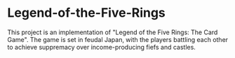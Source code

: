 # Legend-of-the-Five-Rings
This project is an implementation of "Legend of the Five Rings: The Card Game". The game is set in feudal Japan, with the players battling each other to achieve suppremacy over income-producing fiefs and castles.
